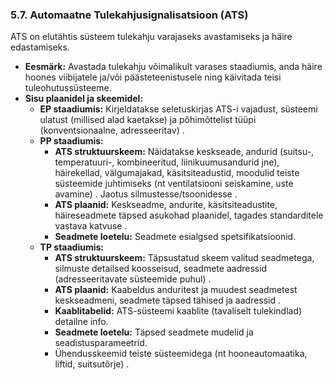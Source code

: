 ### 5.7. Automaatne Tulekahjusignalisatsioon (ATS)

ATS on elutähtis süsteem tulekahju varajaseks avastamiseks ja häire edastamiseks.

* **Eesmärk:** Avastada tulekahju võimalikult varases staadiumis, anda häire hoones viibijatele ja/või päästeteenistusele ning käivitada teisi tuleohutussüsteeme.
* **Sisu plaanidel ja skeemidel:**
  * **EP staadiumis:** Kirjeldatakse seletuskirjas ATS-i vajadust, süsteemi ulatust (millised alad kaetakse) ja põhimõttelist tüüpi (konventsionaalne, adresseeritav) .
  * **PP staadiumis:** 
    * **ATS struktuurskeem:** Näidatakse keskseade, andurid (suitsu-, temperatuuri-, kombineeritud, liinikuumusandurid jne), häirekellad, välgumajakad, käsitsiteadustid, moodulid teiste süsteemide juhtimiseks (nt ventilatsiooni seiskamine, uste avamine) . Jaotus silmustesse/tsoonidesse .
    * **ATS plaanid:** Keskseadme, andurite, käsitsiteadustite, häireseadmete täpsed asukohad plaanidel, tagades standarditele vastava katvuse .
    * **Seadmete loetelu:** Seadmete esialgsed spetsifikatsioonid.
  * **TP staadiumis:** 
    * **ATS struktuurskeem:** Täpsustatud skeem valitud seadmetega, silmuste detailsed koosseisud, seadmete aadressid (adresseeritavate süsteemide puhul) .
    * **ATS plaanid:** Kaabeldus anduritest ja muudest seadmetest keskseadmeni, seadmete täpsed tähised ja aadressid .
    * **Kaablitabelid:** ATS-süsteemi kaablite (tavaliselt tulekindlad) detailne info.
    * **Seadmete loetelu:** Täpsed seadmete mudelid ja seadistusparameetrid.
    * Ühendusskeemid teiste süsteemidega (nt hooneautomaatika, liftid, suitsutõrje) .